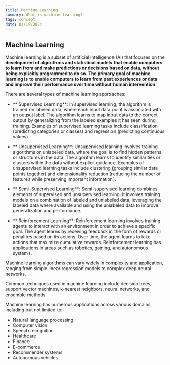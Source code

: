 ```yaml
---
title: Machine Learning
summary: What is machine learning?
tags: concept
date: 04/10/2024
---
```



## Machine Learning

Machine learning is a subset of artificial intelligence (AI) that focuses on the **development of algorithms and statistical models that enable computers to learn from and make predictions or decisions based on data, without being explicitly programmed to do so. The primary goal of machine learning is to enable computers to learn from past experiences or data and improve their performance over time without human intervention.**

There are several types of machine learning approaches:

- ** Supervised Learning**: In supervised learning, the algorithm is trained on labeled data, where each input data point is associated with an output label. The algorithm learns to map input data to the correct output by generalizing from the labeled examples it has seen during training. Examples of supervised learning tasks include classification (predicting categories or classes) and regression (predicting continuous values).

- ** Unsupervised Learning**: Unsupervised learning involves training algorithms on unlabeled data, where the goal is to find hidden patterns or structures in the data. The algorithm learns to identify similarities or clusters within the data without explicit guidance. Examples of unsupervised learning tasks include clustering (grouping similar data points together) and dimensionality reduction (reducing the number of features while preserving important information).

- ** Semi-Supervised Learning**: Semi-supervised learning combines elements of supervised and unsupervised learning. It involves training models on a combination of labeled and unlabeled data, leveraging the labeled data where available and using the unlabeled data to improve generalization and performance.

- ** Reinforcement Learning**: Reinforcement learning involves training agents to interact with an environment in order to achieve a specific goal. The agent learns by receiving feedback in the form of rewards or penalties based on its actions. Over time, the agent learns to take actions that maximize cumulative rewards. Reinforcement learning has applications in areas such as robotics, gaming, and autonomous systems.

Machine learning algorithms can vary widely in complexity and application, ranging from simple linear regression models to complex deep neural networks. 

Common techniques used in machine learning include decision trees, support vector machines, k-nearest neighbors, neural networks, and ensemble methods.

Machine learning has numerous applications across various domains, including but not limited to:

- Natural language processing
- Computer vision
- Speech recognition
- Healthcare
- Finance
- E-commerce
- Recommender systems
- Autonomous vehicles

